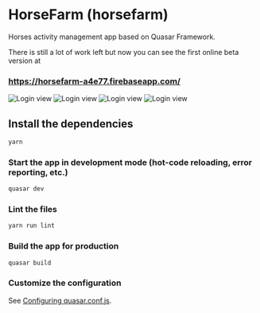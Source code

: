 # HorseFarm (horsefarm)

Horses activity management app based on Quasar Framework.

There is still a lot of work left but now you can see the first online beta version at
### https://horsefarm-a4e77.firebaseapp.com/


![Login view](https://scontent-waw1-1.xx.fbcdn.net/v/t1.15752-9/103458639_738446236907219_6015828664496868617_n.jpg?_nc_cat=110&_nc_sid=b96e70&_nc_ohc=QF9P-viWLiIAX8FGbfK&_nc_ht=scontent-waw1-1.xx&oh=30690bec02fcb7eef0ea2c6af7c628fa&oe=5F0587C7) 
![Login view](https://scontent-waw1-1.xx.fbcdn.net/v/t1.15752-9/103274217_2656827131260422_8927245054964440178_n.jpg?_nc_cat=103&_nc_sid=b96e70&_nc_ohc=JrKXPqxbaGUAX88Rfkl&_nc_ht=scontent-waw1-1.xx&oh=8127947c567248a66b8dd1bdd5993f9e&oe=5F038F00)
![Login view](https://scontent-waw1-1.xx.fbcdn.net/v/t1.15752-9/102426583_282906276164697_8966017405166843489_n.jpg?_nc_cat=100&_nc_sid=b96e70&_nc_ohc=015w_WdbNLoAX8wykpn&_nc_ht=scontent-waw1-1.xx&oh=253baacea077cd76c5c86b838231acb3&oe=5F04882C)
![Login view](https://scontent-waw1-1.xx.fbcdn.net/v/t1.15752-9/103246139_265683987975393_7623837607606172501_n.jpg?_nc_cat=109&_nc_sid=b96e70&_nc_ohc=T4efAvUp2SUAX9f2_iX&_nc_ht=scontent-waw1-1.xx&oh=958546d0d9f63967ba9e8065f9535738&oe=5F04801D)



## Install the dependencies
```bash
yarn
```

### Start the app in development mode (hot-code reloading, error reporting, etc.)
```bash
quasar dev
```

### Lint the files
```bash
yarn run lint
```

### Build the app for production
```bash
quasar build
```

### Customize the configuration
See [Configuring quasar.conf.js](https://quasar.dev/quasar-cli/quasar-conf-js).

